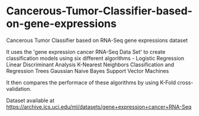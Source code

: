 # Cancerous-Tumor-Classifier-based-on-gene-expressions
Cancerous Tumor Classifier based on RNA-Seq gene expressions dataset

It uses the 'gene expression cancer RNA-Seq Data Set' to create classification models using six different algorithms - 
Logistic Regression
Linear Discriminant Analysis
K-Nearest Neighbors
Classification and Regression Trees
Gaussian Naive Bayes
Support Vector Machines

It then compares the performace of these algorithms by using K-Fold cross-validation.

Dataset available at https://archive.ics.uci.edu/ml/datasets/gene+expression+cancer+RNA-Seq 
